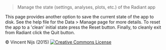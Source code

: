 > Manage the state (settings, analyses, plots, etc.) of the Radiant app

This page provides another option to save the current state of the app to disk. See the help file for the Data > Manage page for more details. To reset the app to a 'clean' initial state press the Reset button. Finally, to cleanly exit from Radiant click the Quit button.

&copy; Vincent Nijs (2015) <a rel="license" href="http://creativecommons.org/licenses/by-nc-sa/4.0/" target="_blank"><img alt="Creative Commons License" style="border-width:0" src="imgs/80x15.png" /></a>
